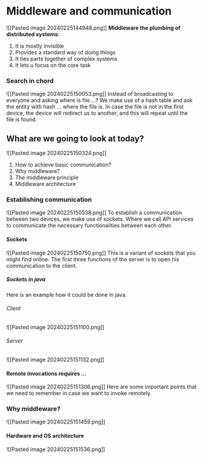 # Middleware and communication 
![[Pasted image 20240225144948.png]]
**Middleware the plumbing of distributed systems:**
1. It is mostly invisible
2. Provides a standard way of doing things
3. It ties parts together of complex systems
4. It lets u focus on the core task
### Search in chord
![[Pasted image 20240225150053.png]]
Instead of broadcasting to everyone and asking where is file ...? We make use of a hash table and ask the entity with hash ... where the file is. In case the file is not in the first device, the device will redirect us to another, and this will repeat until the file is found. 
## What are we going to look at today?
![[Pasted image 20240225150324.png]]
1. How to achieve basic communication?
2. Why middleware?
3. The middleware principle
4. Middleware architecture
### Establishing communication
![[Pasted image 20240225150538.png]]
To establish a communication between two devices, we make use of sockets. Where we call API services to communicate the necessary functionalities between each other. 
#### Sockets
![[Pasted image 20240225150750.png]]
This is a variant of sockets that you might find online. The first three functions of the server is to open his communication to the client. 
##### Sockets in java
Here is an example how it could be done in java.
###### Client
![[Pasted image 20240225151100.png]]
###### Server
![[Pasted image 20240225151132.png]]
#### Remote invocations requires ...
![[Pasted image 20240225151306.png]]
Here are some important points that we need to remember in case we want to invoke remotely. 
### Why middleware?
![[Pasted image 20240225151459.png]]
#### Hardware and OS architecture
![[Pasted image 20240225151536.png]]
